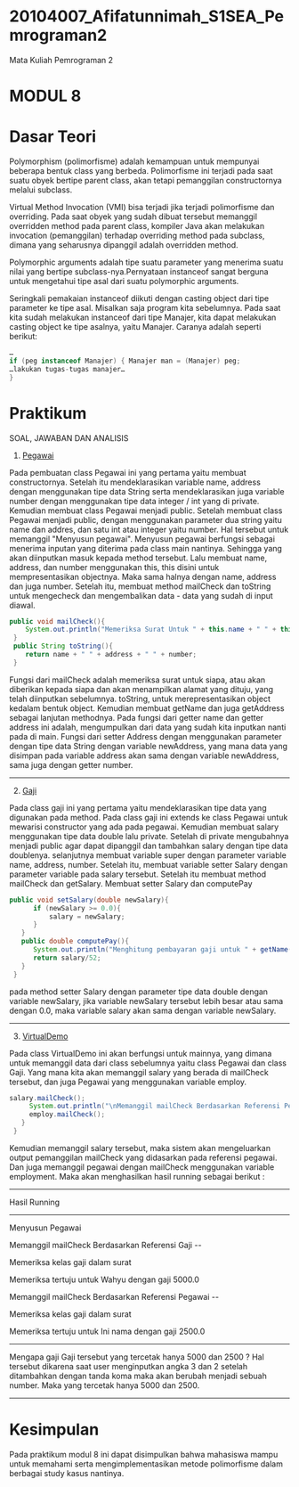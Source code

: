 # 20104007_Afifatunnimah_S1SEA_Pemrograman2

Mata Kuliah Pemrograman 2

# MODUL 8

# Dasar Teori
  Polymorphism (polimorfisme) adalah kemampuan untuk mempunyai beberapa bentuk class yang berbeda. Polimorfisme ini terjadi pada saat suatu obyek bertipe parent class, akan tetapi pemanggilan constructornya melalui subclass.
  
  Virtual Method Invocation (VMI) bisa terjadi jika terjadi polimorfisme dan overriding. Pada saat obyek yang sudah dibuat tersebut memanggil overridden method pada parent class, kompiler Java akan melakukan invocation (pemanggilan) terhadap overriding method pada subclass, dimana yang seharusnya dipanggil adalah overridden method. 
  
  Polymorphic arguments adalah tipe suatu parameter yang menerima suatu nilai yang bertipe subclass-nya.Pernyataan instanceof sangat berguna untuk mengetahui tipe asal dari suatu polymorphic arguments.
  
  Seringkali pemakaian instanceof diikuti dengan casting object dari tipe parameter ke tipe asal. Misalkan saja program kita sebelumnya. Pada saat kita sudah melakukan instanceof dari tipe Manajer, kita dapat melakukan casting object ke tipe asalnya, yaitu Manajer. Caranya adalah seperti berikut:
  
  ```java
  …
  if (peg instanceof Manajer) { Manajer man = (Manajer) peg;
  …lakukan tugas-tugas manajer…
  }
  ```
  
# Praktikum
SOAL, JAWABAN DAN ANALISIS

1. [Pegawai](https://github.com/Afifafa/20104007_Afifatunnimah_S1SEA_Pemrograman2/blob/modul8/src/modul8/latihan/Pegawai.java)

  Pada pembuatan class Pegawai ini yang pertama yaitu membuat constructornya. Setelah itu mendeklarasikan variable name, address dengan menggunakan tipe data String serta mendeklarasikan juga variable number dengan menggunakan tipe data integer / int yang di private. Kemudian membuat class Pegawai menjadi public. Setelah membuat class Pegawai menjadi public, dengan menggunakan parameter dua string yaitu name dan addres, dan satu int atau integer yaitu number. Hal tersebut untuk memanggil "Menyusun pegawai".
  Menyusun pegawai berfungsi sebagai menerima inputan yang diterima pada class main nantinya. Sehingga yang akan diinputkan masuk kepada method tersebut. Lalu membuat name, address, dan number menggunakan this, this disini untuk mempresentasikan objectnya. Maka sama halnya dengan name, address dan juga number. Setelah itu, membuat method mailCheck dan toString untuk mengecheck dan mengembalikan data - data yang sudah di input diawal. 
  
  ```java
  public void mailCheck(){
      System.out.println("Memeriksa Surat Untuk " + this.name + " " + this.address);
   }
   public String toString(){
      return name + " " + address + " " + number;
   }
   ```
   
   Fungsi dari mailCheck adalah memeriksa surat untuk siapa, atau akan diberikan kepada siapa dan akan menampilkan alamat yang dituju, yang telah diinputkan sebelumnya. toString, untuk merepresentasikan object kedalam bentuk object. Kemudian membuat getName dan juga getAddress sebagai lanjutan methodnya. 
   Pada fungsi dari getter name dan getter address ini adalah, mengumpulkan dari data yang sudah kita inputkan nanti pada di main. Fungsi dari setter Address dengan menggunakan parameter dengan tipe data String dengan variable newAddress, yang mana data yang disimpan pada variable address akan sama dengan variable newAddress, sama juga dengan getter number. 
***
   
2. [Gaji](https://github.com/Afifafa/20104007_Afifatunnimah_S1SEA_Pemrograman2/blob/modul8/src/modul8/latihan/Gaji.java)

  Pada class gaji ini yang pertama yaitu mendeklarasikan tipe data yang digunakan pada method. Pada class gaji ini extends ke class Pegawai untuk mewarisi constructor yang ada pada pegawai. Kemudian membuat salary menggunakan tipe data double lalu private. Setelah di private mengubahnya menjadi public agar dapat dipanggil dan tambahkan salary dengan tipe data doublenya. selanjutnya membuat variable super dengan parameter variable name, address, number. Setelah itu, membuat variable setter Salary dengan parameter variable
pada salary tersebut. Setelah itu membuat method mailCheck dan getSalary. 
  Membuat setter Salary dan computePay
  
  ```java
  public void setSalary(double newSalary){
        if (newSalary >= 0.0){
            salary = newSalary;
        }
     }
     public double computePay(){
        System.out.println("Menghitung pembayaran gaji untuk " + getName());
        return salary/52;
     }
   }
  ```
  pada method setter Salary dengan parameter tipe data double dengan variable newSalary, jika variable newSalary tersebut lebih besar atau sama dengan 0.0, maka variable salary akan sama dengan variable newSalary. 
***
  
3. [VirtualDemo](https://github.com/Afifafa/20104007_Afifatunnimah_S1SEA_Pemrograman2/blob/modul8/src/modul8/latihan/VirtualDemo.java)

  Pada class VirtualDemo ini akan berfungsi untuk mainnya, yang dimana untuk memanggil data dari class sebelumnya yaitu class Pegawai dan class Gaji. Yang mana kita akan memanggil salary yang berada di mailCheck tersebut, dan juga Pegawai yang menggunakan variable employ.
  
  ```java
  salary.mailCheck();
       System.out.println("\nMemanggil mailCheck Berdasarkan Referensi Pegawai--");
       employ.mailCheck();
     }
   }
   ```
   
   Kemudian memanggil salary tersebut, maka sistem akan mengeluarkan output pemanggilan mailCheck yang didasarkan pada referensi pegawai. Dan juga memanggil pegawai dengan mailCheck menggunakan variable employment. Maka akan menghasilkan hasil running sebagai berikut :

***
Hasil Running
***

Menyusun Pegawai

Memanggil mailCheck Berdasarkan Referensi Gaji --

Memeriksa kelas gaji dalam surat 

Memeriksa tertuju untuk Wahyu dengan gaji 5000.0

Memanggil mailCheck Berdasarkan Referensi Pegawai --

Memeriksa kelas gaji dalam surat 

Memeriksa tertuju untuk Ini nama dengan gaji 2500.0
***

  Mengapa gaji Gaji tersebut yang tercetak hanya 5000 dan 2500 ? Hal tersebut dikarena saat user menginputkan angka 3 dan 2 setelah ditambahkan dengan tanda koma maka akan berubah menjadi sebuah number. Maka yang tercetak hanya 5000 dan 2500.
***
# Kesimpulan

Pada praktikum modul 8 ini dapat disimpulkan bahwa mahasiswa mampu untuk memahami serta mengimplementasikan metode polimorfisme dalam berbagai study kasus nantinya.
